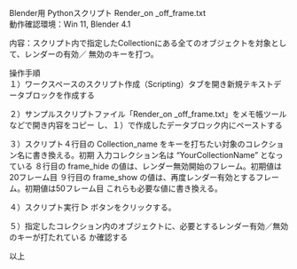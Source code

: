 Blender用 Pythonスクリプト Render_on _off_frame.txt  
動作確認環境：Win 11, Blender 4.1

内容：スクリプト内で指定したCollectionにある全てのオブジェクトを対象として、レンダーの有効／
無効のキーを打つ。

操作手順  
１）ワークスペースのスクリプト作成（Scripting）タブを開き新規テキストデータブロックを作成する

２）サンプルスクリプトファイル「Render_on _off_frame.txt」をメモ帳ツールなどで開き内容をコピー
し、１）で作成したデータブロック内にペーストする

３）スクリプト４行目の Collection_name をキーを打ちたい対象のコレクション名に書き換える。初期
入力コレクション名は “YourCollectionName” となっている
８行目の frame_hide の値は、レンダー無効開始のフレーム。初期値は20フレーム目
９行目の frame_show の値は、再度レンダー有効とするフレーム。初期値は50フレーム目
これらも必要な値に書き換える。

４）スクリプト実行 ▷ ボタンをクリックする。

５）指定したコレクション内のオブジェクトに、必要とするレンダー有効／無効のキーが打たれている
か確認する

以上
